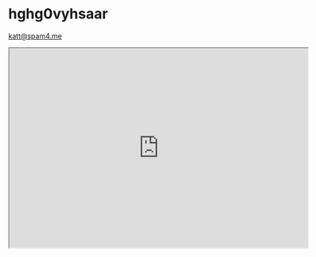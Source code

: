 hghg0vyhsaar
============
katt@spam4.me


<iframe src='http://bn.parinux.org/p/t5Lp5por2W?showControls=true&showChat=true&showLineNumbers=true&useMonospaceFont=false' width=600 height=400>
